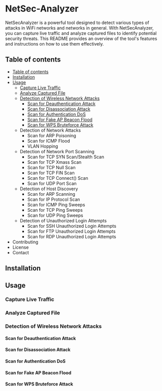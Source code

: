 # NetSec-Analyzer

NetSecAnalyzer is a powerful tool designed to detect various types of attacks in WiFi networks and networks in general. With NetSecAnalyzer, you can capture live traffic and analyze captured files to identify potential security threats. This README provides an overview of the tool's features and instructions on how to use them effectively.

## Table of contents 

* [Table of contents](#table-of-contents)
* [Installation](#installation)
* [Usage](#usage)
  * [Capture Live Traffic](#capture-live-traffic)
  * [Analyze Captured File](#analyze-captured-file)
  * [Detection of Wireless Network Attacks](#detection-of-wireless-network-attacks)
    * [Scan for Deauthentication Attack](#scan-for-deauthentication-attack)
    * [Scan for Disassociation Attack](#scan-for-disassociation-attack)
    * [Scan for Authentication DoS](#scan-for-authentication-dos)
    * [Scan for Fake AP Beacon Flood](#scan-for-fake-ap-beacon-flood)
    * [Scan for WPS Bruteforce Attack](#scan-for-wps-bruteforce-attack)
  * Detection of Network Attacks
    * Scan for ARP Poisoning
    * Scan for ICMP Flood
    * VLAN Hopping
  * Detection of Network Port Scanning
    * Scan for TCP SYN Scan/Stealth Scan
    * Scan for TCP Xmass Scan
    * Scan for TCP Null Scan
    * Scan for TCP FIN Scan
    * Scan for TCP Connect() Scan
    * Scan for UDP Port Scan
  * Detection of Host Discovery
    * Scan for ARP Scanning
    * Scan for IP Protocol Scan
    * Scan for ICMP Ping Sweeps
    * Scan for TCP Ping Sweeps
    * Scan for UDP Ping Sweeps
  * Detection of Unauthorized Login Attempts
    * Scan for SSH Unauthorized Login Attempts
    * Scan for FTP Unauthorized Login Attempts
    * Scan for RDP Unauthorized Login Attempts
* Contributing
* License
* Contact

## Installation

## Usage

### Capture Live Traffic

### Analyze Captured File

### Detection of Wireless Network Attacks

#### Scan for Deauthentication Attack

#### Scan for Disassociation Attack

#### Scan for Authentication DoS

#### Scan for Fake AP Beacon Flood

#### Scan for WPS Bruteforce Attack
